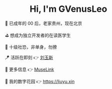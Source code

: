 <div align="center">
  <h1>Hi, I'm GVenusLeo</h1>
</div>
<ul>
  <ol>🔭 已成年的 00 后，老家贵州，现在北京</ol>
  <ol>⛳ 想成为独立开发者的在读医学生</ol>
  <ol>👻 十级社恐，非单身，勿撩</ol>
  <ol>🪁 活跃在即刻 👉 <a href="https://m.okjike.com/users/561f7160-d58c-4156-ab66-a103c9955e52" target="_blank">刘玉新</a></ol>
  <ol>🧮 更多信息 👉 <a href="https://muselink.cc/gvenusleo" target="_blank">MuseLink</a></ol>
  <ol>🎨 我的数字花园 👉 <a href="https://liuyu.xin" target="_blank">https://liuyu.xin</a></ol>
</ul>
